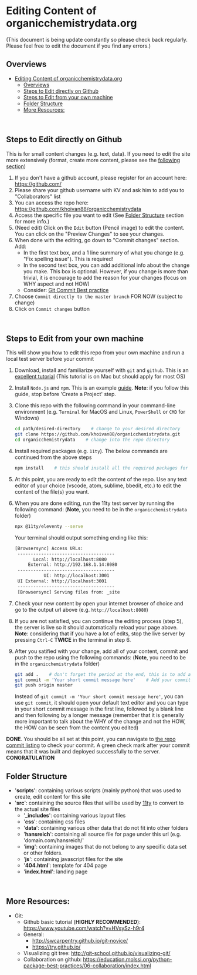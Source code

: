 # Editing Content of organicchemistrydata.org

(This document is being update constantly so please check back regularly. Please feel free to edit the document if you find any errors.)

## Overviews

- [Editing Content of organicchemistrydata.org](#editing-content-of-organicchemistrydataorg)
  - [Overviews](#overviews)
  - [Steps to Edit directly on Github](#steps-to-edit-directly-on-github)
  - [Steps to Edit from your own machine](#steps-to-edit-from-your-own-machine)
  - [Folder Structure](#folder-structure)
  - [More Resources:](#more-resources)
<br>

## Steps to Edit directly on Github

This is for small content changes (e.g. text, data). If you need to edit the site more extensively (format, create more content, please see the [following section](#steps-to-edit-from-your-own-machine))

1. If you don't have a github account, please register for an account here: https://github.com/
2. Please share your github username with KV and ask him to add you to "Collaborators" list
3. You can access the repo here: https://github.com/khoivan88/organicchemistrydata
4. Access the specific file you want to edit (See [Folder Structure](#folder-structure) section for more info.)
5. (Need edit) Click on the `Edit` button (Pencil image) to edit the content. You can click on the "Preview Changes" to see your changes.
6. When done with the editing, go down to "Commit changes" section. Add:
   - In the first text box, and a 1 line summary of what you change (e.g. "Fix spelling issue"). This is required!
   - In the second text box, you can add additional info about the change you make. This box is optional. However, if you change is more than trivial, it is encourage to add the reason for your changes (focus on WHY aspect and not  HOW)
   - Consider: [Git Commit Best practice](https://github.com/trein/dev-best-practices/wiki/Git-Commit-Best-Practices)
7. Choose `Commit directly to the master branch` FOR NOW (subject to change)
8. Click on `Commit changes` button
<br>

## Steps to Edit from your own machine

This will show you how to edit this repo from your own machine and run a local test server before your commit

1. Download, install and familiarize yourself with `git` and `github`. This is an [excellent tutorial](https://www.youtube.com/watch?v=HVsySz-h9r4) (This tutorial is on Mac but should apply for most OS)
2. Install `Node.js` and `npm`. This is an example [guide](https://www.taniarascia.com/how-to-install-and-use-node-js-and-npm-mac-and-windows/). **Note**: if you follow this guide, stop before 'Create a Project' step.
3. Clone this repo with the following command in your command-line environment (e.g. `Terminal` for MacOS and Linux, `PowerShell` or `CMD` for Windows)

   ```bash
   cd path/desired-directory    # change to your desired directory
   git clone https://github.com/khoivan88/organicchemistrydata.git    # clone the repo to your local machine
   cd organicchemistrydata    # change into the repo directory
   ```

4. Install required packages (e.g. `11ty`). The below commands are continued from the above steps

   ```bash
   npm install    # this should install all the required packages for node.js to run
   ```

5. At this point, you are ready to edit the content of the repo. Use any text editor of your choice (vscode, atom, sublime, bbedit, etc.) to edit the content of the file(s) you want.
6. When you are done editing, run the 11ty test server by running the following command: (**Note**, you need to be in the `organicchemistrydata` folder)

   ```bash
   npx @11ty/eleventy --serve
   ```

   Your terminal should output something ending like this:

   ```bash
   [Browsersync] Access URLs:
    -------------------------------------
          Local: http://localhost:8080
        External: http://192.168.1.14:8080
    -------------------------------------
              UI: http://localhost:3001
    UI External: http://localhost:3001
    -------------------------------------
    [Browsersync] Serving files from: _site
    ```

7. Check your new content by open your internet browser of choice and go to the output url above (e.g. `http://localhost:8080`)
8. If you are not satisfied, you can continue the editing process (step 5), the server is live so it should automatically reload your page above. **Note**: considering that if you have a lot of edits, stop the live server by pressing `Ctrl-C` **TWICE** in the terminal in step 6.
9. After you satified with your change, add all of your content, commit and push to the repo using the following commands:  (**Note**, you need to be in the `organicchemistrydata` folder)

   ```bash
   git add .    # don't forget the period at the end, this is to add all files that were changed into the staging area
   git commit -m 'Your short commit message here'    # Add your commit message, considering the alternative below if you have a long commit message
   git push origin master
   ```

   Instead of `git commit -m 'Your short commit message here'`, you can use `git commit`, it should open your default text editor and you can type in your short commit message in the first line, followed by a blank line and then following by a longer message (remember that it is generally more important to talk about the WHY of the change and not the HOW, the HOW can be seen from the content you edited)

**DONE**. You should be all set at this point, you can navigate to [the repo commit listing](https://github.com/khoivan88/organicchemistrydata/commits/master) to check your commit. A green check mark after your commit means that it was built and deployed successfully to the server. **CONGRATULATION**
<br>

## Folder Structure

- '**scripts**': containing various scripts (mainly python) that was used to create, edit content for this site
- '**src**': containing the source files that will be used by [11ty](https://www.11ty.dev/) to convert to the actual site files
  - '**_includes**': containing various layout files
  - '**css**': containing css files
  - '**data**': containing various other data that do not fit into other folders
  - '**hansreich**': containing all source file for page under this url (e.g. 'domain.com/hansreich/'
  - '**img**': containing images that do not belong to any specific data set or other folders.
  - '**js**': containing javascript files for the site
  - '**404.html**': template for 404 page
  - '**index.html**': landing page
<br>

## More Resources:

- Git:
  - Github basic tutorial (**HIGHLY RECOMMENDED**): https://www.youtube.com/watch?v=HVsySz-h9r4
  - General:
    - http://swcarpentry.github.io/git-novice/
    - https://try.github.io/
  - Visualizing git tree: http://git-school.github.io/visualizing-git/
  - Collaboration on github: https://education.molssi.org/python-package-best-practices/06-collaboration/index.html
